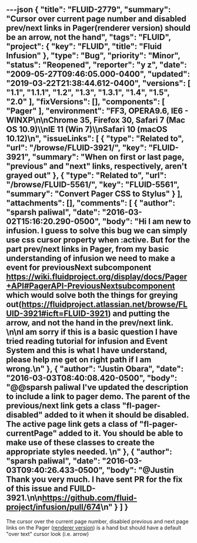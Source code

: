 ---json
{
  "title": "FLUID-2779",
  "summary": "Cursor over current page number and disabled prev/next links in Pager(renderer version) should be an arrow, not the hand",
  "tags": "FLUID",
  "project": {
    "key": "FLUID",
    "title": "Fluid Infusion"
  },
  "type": "Bug",
  "priority": "Minor",
  "status": "Reopened",
  "reporter": "y z",
  "date": "2009-05-27T09:46:05.000-0400",
  "updated": "2019-03-22T21:38:44.612-0400",
  "versions": [
    "1.1",
    "1.1.1",
    "1.2",
    "1.3",
    "1.3.1",
    "1.4",
    "1.5",
    "2.0"
  ],
  "fixVersions": [],
  "components": [
    "Pager"
  ],
  "environment": "FF3, OPERA9.6, IE6 - WINXP\n\nChrome 35, Firefox 30, Safari 7 (Mac OS 10.9)\\\nIE 11 (Win 7)\\\nSafari 10 (macOS 10.12)\n",
  "issueLinks": [
    {
      "type": "Related to",
      "url": "/browse/FLUID-3921/",
      "key": "FLUID-3921",
      "summary": "When on first or last page, \"previous\" and \"next\" links, respectively, aren't grayed out"
    },
    {
      "type": "Related to",
      "url": "/browse/FLUID-5561/",
      "key": "FLUID-5561",
      "summary": "Convert Pager CSS to Stylus"
    }
  ],
  "attachments": [],
  "comments": [
    {
      "author": "sparsh paliwal",
      "date": "2016-03-02T15:16:20.290-0500",
      "body": "Hi I am new to infusion. I guess to solve this bug we can simply use css cursor property when :active. But for the part prev/next links in Pager, from my basic understanding of infusion we need to make a event for previousNext subcomponent <https://wiki.fluidproject.org/display/docs/Pager+API#PagerAPI-PreviousNextsubcomponent> which would solve both the things for greying out(<https://fluidproject.atlassian.net/browse/FLUID-3921#icft=FLUID-3921>) and putting the arrow, and not the hand in the prev/next link.&#x20;\n\nI am sorry if this is a basic question I have tried reading tutorial for infusion and Event System and this is what I have understand, please help me get on right path if I am wrong.\n"
    },
    {
      "author": "Justin Obara",
      "date": "2016-03-03T08:40:08.420-0500",
      "body": "@@sparsh paliwal I've updated the description to include a link to pager demo. The parent of the previous/next link gets a class \"fl-pager-disabled\" added to it when it should be disabled. The active page link gets a class of \"fl-pager-currentPage\" added to it. You should be able to make use of these classes to create the appropriate styles needed.&#x20;\n"
    },
    {
      "author": "sparsh paliwal",
      "date": "2016-03-03T09:40:26.433-0500",
      "body": "@Justin Thank you very much. I have sent PR for the fix of this issue and FUILD-3921.\n\n<https://github.com/fluid-project/infusion/pull/674>\n"
    }
  ]
}
---
The cursor over the current page number, disabled previous and next page links on the Pager ([renderer version](http://build.fluidproject.org/infusion/demos/pager/)) is a hand but should have a default "over text" cursor look (i.e. arrow)

        